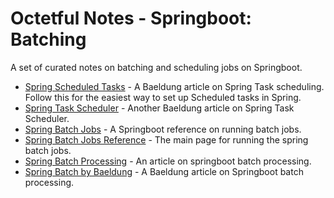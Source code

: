 # Octetful Notes - Springboot: Batching

A set of curated notes on batching and scheduling jobs on Springboot.

* [Spring Scheduled Tasks](https://www.baeldung.com/spring-scheduled-tasks) - A Baeldung article on Spring Task scheduling. Follow this for the easiest way to set up Scheduled tasks in Spring.
* [Spring Task Scheduler](https://www.baeldung.com/spring-task-scheduler) - Another Baeldung article on Spring Task Scheduler.
* [Spring Batch Jobs](https://docs.spring.io/spring-batch/docs/3.0.x/reference/html/configureJob.html) - A Springboot reference on running batch jobs.
* [Spring Batch Jobs Reference](https://docs.spring.io/spring-batch/docs/current/reference/html/job.html) - The main page for running the spring batch jobs.
* [Spring Batch Processing](https://spring.io/guides/gs/batch-processing/) - An article on springboot batch processing.
* [Spring Batch by Baeldung](https://www.baeldung.com/introduction-to-spring-batch) - A Baeldung article on Springboot batch processing.
